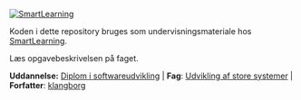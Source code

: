 [![SmartLearning][smartlearning-img]][smartlearning] 

Koden i dette repository bruges som undervisningsmateriale hos [SmartLearning].

Læs opgavebeskrivelsen på faget.

**Uddannelse:** [Diplom i softwareudvikling] | **Fag**: [Udvikling af store systemer] | **Forfatter**: [klangborg]



[smartlearning-img]: https://avatars.githubusercontent.com/u/89007769?s=200&u=a9050068e13b10e71a684e6789e1ec757f93e07c&v=4
[smartlearning]: https://smartlearning.dk
[Diplom i softwareudvikling]: https://www.smartlearning.dk/diplomuddannelser/diplom-i-softwareudvikling
[Udvikling af store systemer]: https://www.smartlearning.dk/diplomuddannelser/diplom-i-softwareudvikling/udvikling-store-systemer
[Systemintegration]: https://www.smartlearning.dk/diplomuddannelser/diplom-i-softwareudvikling/systemintegration
[klangborg]: https://github.com/klangborg
